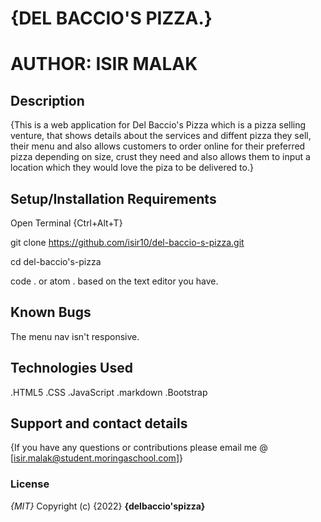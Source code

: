 # {DEL BACCIO'S PIZZA.}
# AUTHOR: ISIR MALAK
## Description
{This is a web application for Del Baccio's Pizza which is a pizza selling venture, that shows details about the services and diffent pizza they sell, their menu and also allows customers to order online for their preferred pizza depending on size, crust they need and also allows them to input a location which they would love the piza to be delivered to.}
## Setup/Installation Requirements
Open Terminal {Ctrl+Alt+T}

git clone https://github.com/isir10/del-baccio-s-pizza.git

cd del-baccio's-pizza

code . or atom . based on the text editor you have.


## Known Bugs
The menu nav isn't responsive.
## Technologies Used
.HTML5
.CSS
.JavaScript
.markdown
.Bootstrap
## Support and contact details
{If you have any questions or contributions please email me @ [isir.malak@student.moringaschool.com]}
### License
*{MIT}*
Copyright (c) {2022} **{delbaccio'spizza}** 